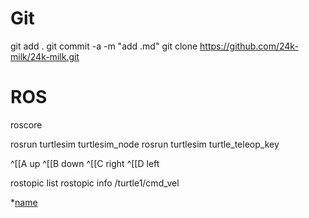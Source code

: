 # Git
git add .
git commit -a -m "add .md"
git clone https://github.com/24k-milk/24k-milk.git
# ROS

roscore

rosrun turtlesim turtlesim_node 
rosrun turtlesim turtle_teleop_key 

^[[A up
^[[B down
^[[C right
^[[D left



rostopic list
rostopic info /turtle1/cmd_vel


*[name](http://www.baidu.com)
